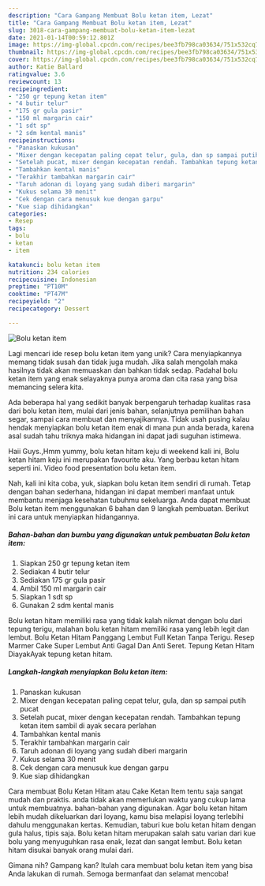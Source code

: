 ```yaml
---
description: "Cara Gampang Membuat Bolu ketan item, Lezat"
title: "Cara Gampang Membuat Bolu ketan item, Lezat"
slug: 3018-cara-gampang-membuat-bolu-ketan-item-lezat
date: 2021-01-14T00:59:12.801Z
image: https://img-global.cpcdn.com/recipes/bee3fb798ca03634/751x532cq70/bolu-ketan-item-foto-resep-utama.jpg
thumbnail: https://img-global.cpcdn.com/recipes/bee3fb798ca03634/751x532cq70/bolu-ketan-item-foto-resep-utama.jpg
cover: https://img-global.cpcdn.com/recipes/bee3fb798ca03634/751x532cq70/bolu-ketan-item-foto-resep-utama.jpg
author: Katie Ballard
ratingvalue: 3.6
reviewcount: 13
recipeingredient:
- "250 gr tepung ketan item"
- "4 butir telur"
- "175 gr gula pasir"
- "150 ml margarin cair"
- "1 sdt sp"
- "2 sdm kental manis"
recipeinstructions:
- "Panaskan kukusan"
- "Mixer dengan kecepatan paling cepat telur, gula, dan sp sampai putih pucat"
- "Setelah pucat, mixer dengan kecepatan rendah. Tambahkan tepung ketan item sambil di ayak secara perlahan"
- "Tambahkan kental manis"
- "Terakhir tambahkan margarin cair"
- "Taruh adonan di loyang yang sudah diberi margarin"
- "Kukus selama 30 menit"
- "Cek dengan cara menusuk kue dengan garpu"
- "Kue siap dihidangkan"
categories:
- Resep
tags:
- bolu
- ketan
- item

katakunci: bolu ketan item 
nutrition: 234 calories
recipecuisine: Indonesian
preptime: "PT10M"
cooktime: "PT47M"
recipeyield: "2"
recipecategory: Dessert

---
```



![Bolu ketan item](https://img-global.cpcdn.com/recipes/bee3fb798ca03634/751x532cq70/bolu-ketan-item-foto-resep-utama.jpg)

Lagi mencari ide resep bolu ketan item yang unik? Cara menyiapkannya memang tidak susah dan tidak juga mudah. Jika salah mengolah maka hasilnya tidak akan memuaskan dan bahkan tidak sedap. Padahal bolu ketan item yang enak selayaknya punya aroma dan cita rasa yang bisa memancing selera kita.

Ada beberapa hal yang sedikit banyak berpengaruh terhadap kualitas rasa dari bolu ketan item, mulai dari jenis bahan, selanjutnya pemilihan bahan segar, sampai cara membuat dan menyajikannya. Tidak usah pusing kalau hendak menyiapkan bolu ketan item enak di mana pun anda berada, karena asal sudah tahu triknya maka hidangan ini dapat jadi suguhan istimewa.

Haii Guys.,Hmm yummy, bolu ketan hitam keju di weekend kali ini, Bolu ketan hitam keju ini merupakan favourite aku. Yang berbau ketan hitam seperti ini. Video food presentation bolu ketan item.


Nah, kali ini kita coba, yuk, siapkan bolu ketan item sendiri di rumah. Tetap dengan bahan sederhana, hidangan ini dapat memberi manfaat untuk membantu menjaga kesehatan tubuhmu sekeluarga. Anda dapat membuat Bolu ketan item menggunakan 6 bahan dan 9 langkah pembuatan. Berikut ini cara untuk menyiapkan hidangannya.

<!--inarticleads1-->

##### Bahan-bahan dan bumbu yang digunakan untuk pembuatan Bolu ketan item:

1. Siapkan 250 gr tepung ketan item
1. Sediakan 4 butir telur
1. Sediakan 175 gr gula pasir
1. Ambil 150 ml margarin cair
1. Siapkan 1 sdt sp
1. Gunakan 2 sdm kental manis


Bolu ketan hitam memiliki rasa yang tidak kalah nikmat dengan bolu dari tepung terigu, malahan bolu ketan hitam memiliki rasa yang lebih legit dan lembut. Bolu Ketan Hitam Panggang Lembut Full Ketan Tanpa Terigu. Resep Marmer Cake Super Lembut Anti Gagal Dan Anti Seret. Tepung Ketan Hitam DiayakAyak tepung ketan hitam. 

<!--inarticleads2-->

##### Langkah-langkah menyiapkan Bolu ketan item:

1. Panaskan kukusan
1. Mixer dengan kecepatan paling cepat telur, gula, dan sp sampai putih pucat
1. Setelah pucat, mixer dengan kecepatan rendah. Tambahkan tepung ketan item sambil di ayak secara perlahan
1. Tambahkan kental manis
1. Terakhir tambahkan margarin cair
1. Taruh adonan di loyang yang sudah diberi margarin
1. Kukus selama 30 menit
1. Cek dengan cara menusuk kue dengan garpu
1. Kue siap dihidangkan


Cara membuat Bolu Ketan Hitam atau Cake Ketan Item tentu saja sangat mudah dan praktis. anda tidak akan memerlukan waktu yang cukup lama untuk membuatnya. bahan-bahan yang digunakan. Agar bolu ketan hitam lebih mudah dikeluarkan dari loyang, kamu bisa melapisi loyang terlebihi dahulu menggunakan kertas. Kemudian, taburi kue bolu ketan hitam dengan gula halus, tipis saja. Bolu ketan hitam merupakan salah satu varian dari kue bolu yang menyuguhkan rasa enak, lezat dan sangat lembut. Bolu ketan hitam disukai banyak orang mulai dari. 

Gimana nih? Gampang kan? Itulah cara membuat bolu ketan item yang bisa Anda lakukan di rumah. Semoga bermanfaat dan selamat mencoba!
